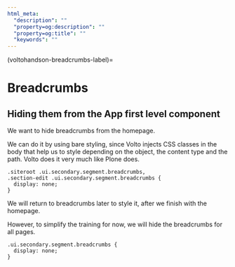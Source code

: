 ```yaml
---
html_meta:
  "description": ""
  "property=og:description": ""
  "property=og:title": ""
  "keywords": ""
---
```


(voltohandson-breadcrumbs-label)=

# Breadcrumbs

## Hiding them from the App first level component

We want to hide breadcrumbs from the homepage.

We can do it by using bare styling, since Volto injects CSS classes in the body that help us to style depending on the object, the content type and the path.
Volto does it very much like Plone does.

```less
.siteroot .ui.secondary.segment.breadcrumbs,
.section-edit .ui.secondary.segment.breadcrumbs {
  display: none;
}
```

We will return to breadcrumbs later to style it, after we finish with the homepage.

However, to simplify the training for now, we will hide the breadcrumbs for all pages.

```less
.ui.secondary.segment.breadcrumbs {
  display: none;
}
```
